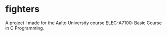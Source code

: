 # fighters
A project I made for the Aalto University course ELEC-A7100: Basic Course in C Programming.
